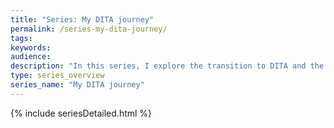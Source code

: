 ```yaml
---
title: "Series: My DITA journey"
permalink: /series-my-dita-journey/
tags:
keywords:
audience:
description: "In this series, I explore the transition to DITA and the various challenges, issues, and other questions I've run across during the adventure. I explore topics such as chunking, linking, single sourcing, file management, pdf customization, and more. I've just started this series, so I am actively adding posts to it."
type: series_overview
series_name: "My DITA journey"
---
```


{% include seriesDetailed.html %}